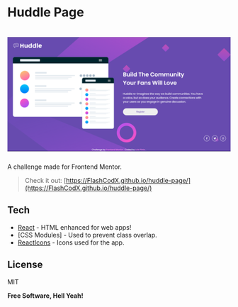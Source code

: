 # Huddle Page

# ![preview](./src/assets/screenshot.png)

A challenge made for Frontend Mentor.

> Check it out: [https://FlashCodX.github.io/huddle-page/](https://FlashCodX.github.io/huddle-page/)

## Tech

- [React] - HTML enhanced for web apps!
- [CSS Modules] - Used to prevent class overlap.
- [ReactIcons] - Icons used for the app.

## License

MIT

**Free Software, Hell Yeah!**

[react]: https://reactjs.org/
[reacticons]: https://react-icons.github.io/react-icons
